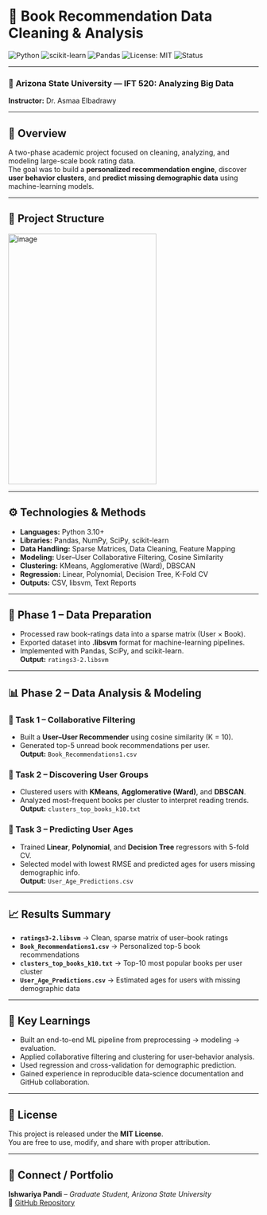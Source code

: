 # 📘 Book Recommendation Data Cleaning & Analysis

![Python](https://img.shields.io/badge/Python-3.10+-blue?logo=python)
![scikit-learn](https://img.shields.io/badge/Scikit--learn-ML-orange?logo=scikitlearn)
![Pandas](https://img.shields.io/badge/Pandas-Data_Processing-yellow?logo=pandas)
![License: MIT](https://img.shields.io/badge/License-MIT-green.svg)
![Status](https://img.shields.io/badge/Status-Completed-success)

---

### 🏫 **Arizona State University — IFT 520: Analyzing Big Data**
**Instructor:** Dr. Asmaa Elbadrawy  

---

## 🚀 Overview
A two-phase academic project focused on cleaning, analyzing, and modeling large-scale book rating data.  
The goal was to build a **personalized recommendation engine**, discover **user behavior clusters**, and **predict missing demographic data** using machine-learning models.

---

## 🧩 Project Structure

<img width="298" height="503" alt="image" src="https://github.com/user-attachments/assets/613127ee-123f-4697-9427-c20a6f43950f" />


---

## ⚙️ Technologies & Methods

- **Languages:** Python 3.10+
- **Libraries:** Pandas, NumPy, SciPy, scikit-learn
- **Data Handling:** Sparse Matrices, Data Cleaning, Feature Mapping
- **Modeling:** User–User Collaborative Filtering, Cosine Similarity
- **Clustering:** KMeans, Agglomerative (Ward), DBSCAN
- **Regression:** Linear, Polynomial, Decision Tree, K-Fold CV
- **Outputs:** CSV, libsvm, Text Reports


---

## 🧱 Phase 1 – Data Preparation
- Processed raw book-ratings data into a sparse matrix (User × Book).  
- Exported dataset into **.libsvm** format for machine-learning pipelines.  
- Implemented with Pandas, SciPy, and scikit-learn.  
**Output:** `ratings3-2.libsvm`  

---

## 📊 Phase 2 – Data Analysis & Modeling

### 🔹 Task 1 – Collaborative Filtering
- Built a **User–User Recommender** using cosine similarity (K = 10).  
- Generated top-5 unread book recommendations per user.  
**Output:** `Book_Recommendations1.csv`

### 🔹 Task 2 – Discovering User Groups
- Clustered users with **KMeans**, **Agglomerative (Ward)**, and **DBSCAN**.  
- Analyzed most-frequent books per cluster to interpret reading trends.  
**Output:** `clusters_top_books_k10.txt`

### 🔹 Task 3 – Predicting User Ages
- Trained **Linear**, **Polynomial**, and **Decision Tree** regressors with 5-fold CV.  
- Selected model with lowest RMSE and predicted ages for users missing demographic info.  
**Output:** `User_Age_Predictions.csv`

---

## 📈 Results Summary

- **`ratings3-2.libsvm`** → Clean, sparse matrix of user–book ratings  
- **`Book_Recommendations1.csv`** → Personalized top-5 book recommendations  
- **`clusters_top_books_k10.txt`** → Top-10 most popular books per user cluster  
- **`User_Age_Predictions.csv`** → Estimated ages for users with missing demographic data

---

## 🧠 Key Learnings
- Built an end-to-end ML pipeline from preprocessing → modeling → evaluation.  
- Applied collaborative filtering and clustering for user-behavior analysis.  
- Used regression and cross-validation for demographic prediction.  
- Gained experience in reproducible data-science documentation and GitHub collaboration.

---

## 📜 License
This project is released under the **MIT License**.  
You are free to use, modify, and share with proper attribution.

---

## 🔗 Connect / Portfolio
**Ishwariya Pandi** – *Graduate Student, Arizona State University*  
📎 [GitHub Repository](https://github.com/ishupandi15/book-recommendation-data-cleaning)

